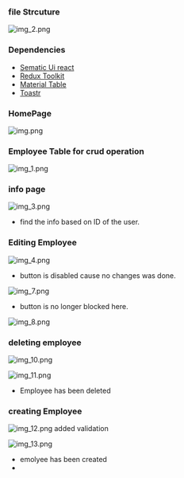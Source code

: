 ### file Strcuture

![img_2.png](img_2.png)
### Dependencies 
- [Sematic Ui react](hhttps://react.semantic-ui.com)
- [Redux Toolkit](https://redux-toolkit.js.org)
- [Material Table](https://material-table.com/#/)
- [Toastr](https://codeseven.github.io/toastr/#:~:text=toastr%20is%20a%20Javascript%20library,Growl%20type%20non-blocking%20notifications.&text=The%20goal%20is%20to%20create,can%20be%20customized%20and%20extended.)

### HomePage

![img.png](img.png)

### Employee Table for crud operation

![img_1.png](img_1.png)

### info page

![img_3.png](img_3.png)

- find the info based on ID of the user.

### Editing Employee

![img_4.png](img_4.png)

- button is disabled cause no changes was done.

![img_7.png](img_7.png)

- button is no longer blocked here.

![img_8.png](img_8.png)

### deleting employee

![img_10.png](img_10.png)

![img_11.png](img_11.png)

- Employee has been deleted 
### creating Employee

![img_12.png](img_12.png)
added validation

![img_13.png](img_13.png)
- emolyee has been created 
- 